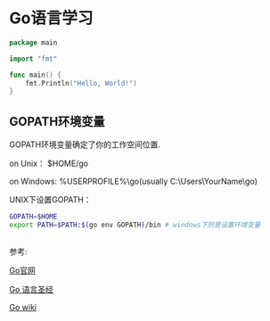 # Go语言学习



```go
package main

import "fmt"

func main() {
    fmt.Println("Hello, World!")
}

```

## GOPATH环境变量

GOPATH环境变量确定了你的工作空间位置.

on Unix： $HOME/go

on Windows: %USERPROFILE%\go(usually C:\Users\YourName\go)



UNIX下设置GOPATH：

```sh
GOPATH=$HOME
export PATH=$PATH:$(go env GOPATH)/bin # windows下则是设置环境变量
```



## 



参考:

[Go官网](https://go-zh.org/doc/)

[Go 语言圣经](https://legacy.gitbook.com/book/yar999/gopl-zh/details)

[Go wiki](https://github.com/golang/go/wiki)
